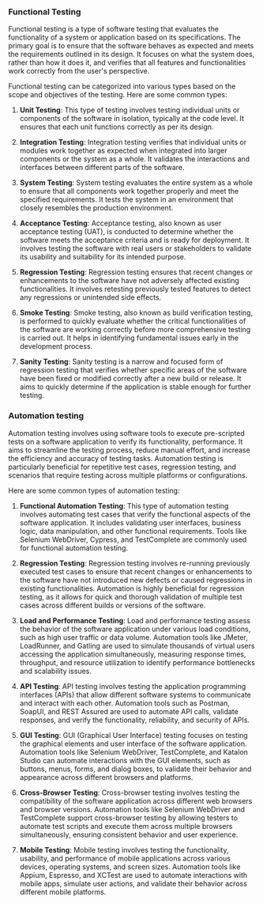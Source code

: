 ### Functional Testing

Functional testing is a type of software testing that evaluates the functionality of a system or application based on its specifications. The primary goal is to ensure that the software behaves as expected and meets the requirements outlined in its design. It focuses on what the system does, rather than how it does it, and verifies that all features and functionalities work correctly from the user's perspective.

Functional testing can be categorized into various types based on the scope and objectives of the testing. Here are some common types:

1. **Unit Testing**: This type of testing involves testing individual units or components of the software in isolation, typically at the code level. It ensures that each unit functions correctly as per its design.

2. **Integration Testing**: Integration testing verifies that individual units or modules work together as expected when integrated into larger components or the system as a whole. It validates the interactions and interfaces between different parts of the software.

3. **System Testing**: System testing evaluates the entire system as a whole to ensure that all components work together properly and meet the specified requirements. It tests the system in an environment that closely resembles the production environment.

4. **Acceptance Testing**: Acceptance testing, also known as user acceptance testing (UAT), is conducted to determine whether the software meets the acceptance criteria and is ready for deployment. It involves testing the software with real users or stakeholders to validate its usability and suitability for its intended purpose.

5. **Regression Testing**: Regression testing ensures that recent changes or enhancements to the software have not adversely affected existing functionalities. It involves retesting previously tested features to detect any regressions or unintended side effects.

6. **Smoke Testing**: Smoke testing, also known as build verification testing, is performed to quickly evaluate whether the critical functionalities of the software are working correctly before more comprehensive testing is carried out. It helps in identifying fundamental issues early in the development process.

7. **Sanity Testing**: Sanity testing is a narrow and focused form of regression testing that verifies whether specific areas of the software have been fixed or modified correctly after a new build or release. It aims to quickly determine if the application is stable enough for further testing.

### Automation testing 

Automation testing involves using software tools to execute pre-scripted tests on a software application to verify its functionality, performance. It aims to streamline the testing process, reduce manual effort, and increase the efficiency and accuracy of testing tasks. Automation testing is particularly beneficial for repetitive test cases, regression testing, and scenarios that require testing across multiple platforms or configurations.

Here are some common types of automation testing:

1. **Functional Automation Testing**: This type of automation testing involves automating test cases that verify the functional aspects of the software application. It includes validating user interfaces, business logic, data manipulation, and other functional requirements. Tools like Selenium WebDriver, Cypress, and TestComplete are commonly used for functional automation testing.

2. **Regression Testing**: Regression testing involves re-running previously executed test cases to ensure that recent changes or enhancements to the software have not introduced new defects or caused regressions in existing functionalities. Automation is highly beneficial for regression testing, as it allows for quick and thorough validation of multiple test cases across different builds or versions of the software.

3. **Load and Performance Testing**: Load and performance testing assess the behavior of the software application under various load conditions, such as high user traffic or data volume. Automation tools like JMeter, LoadRunner, and Gatling are used to simulate thousands of virtual users accessing the application simultaneously, measuring response times, throughput, and resource utilization to identify performance bottlenecks and scalability issues.

4. **API Testing**: API testing involves testing the application programming interfaces (APIs) that allow different software systems to communicate and interact with each other. Automation tools such as Postman, SoapUI, and REST Assured are used to automate API calls, validate responses, and verify the functionality, reliability, and security of APIs.

5. **GUI Testing**: GUI (Graphical User Interface) testing focuses on testing the graphical elements and user interface of the software application. Automation tools like Selenium WebDriver, TestComplete, and Katalon Studio can automate interactions with the GUI elements, such as buttons, menus, forms, and dialog boxes, to validate their behavior and appearance across different browsers and platforms.

6. **Cross-Browser Testing**: Cross-browser testing involves testing the compatibility of the software application across different web browsers and browser versions. Automation tools like Selenium WebDriver and TestComplete support cross-browser testing by allowing testers to automate test scripts and execute them across multiple browsers simultaneously, ensuring consistent behavior and user experience.

7. **Mobile Testing**: Mobile testing involves testing the functionality, usability, and performance of mobile applications across various devices, operating systems, and screen sizes. Automation tools like Appium, Espresso, and XCTest are used to automate interactions with mobile apps, simulate user actions, and validate their behavior across different mobile platforms.

